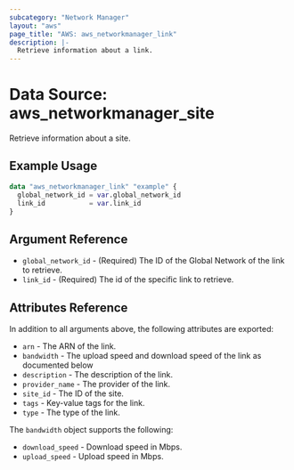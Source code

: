 ```yaml
---
subcategory: "Network Manager"
layout: "aws"
page_title: "AWS: aws_networkmanager_link"
description: |-
  Retrieve information about a link.
---
```


# Data Source:  aws_networkmanager_site

Retrieve information about a site.

## Example Usage

```terraform
data "aws_networkmanager_link" "example" {
  global_network_id = var.global_network_id
  link_id           = var.link_id
}
```

## Argument Reference

* `global_network_id` - (Required) The ID of the Global Network of the link to retrieve.
* `link_id` - (Required) The id of the specific link to retrieve.

## Attributes Reference

In addition to all arguments above, the following attributes are exported:

* `arn` - The ARN of the link.
* `bandwidth` - The upload speed and download speed of the link as documented below
* `description` - The description of the link.
* `provider_name` - The provider of the link.
* `site_id` - The ID of the site.
* `tags` - Key-value tags for the link.
* `type` - The type of the link.

The `bandwidth` object supports the following:

* `download_speed` - Download speed in Mbps.
* `upload_speed` - Upload speed in Mbps.
